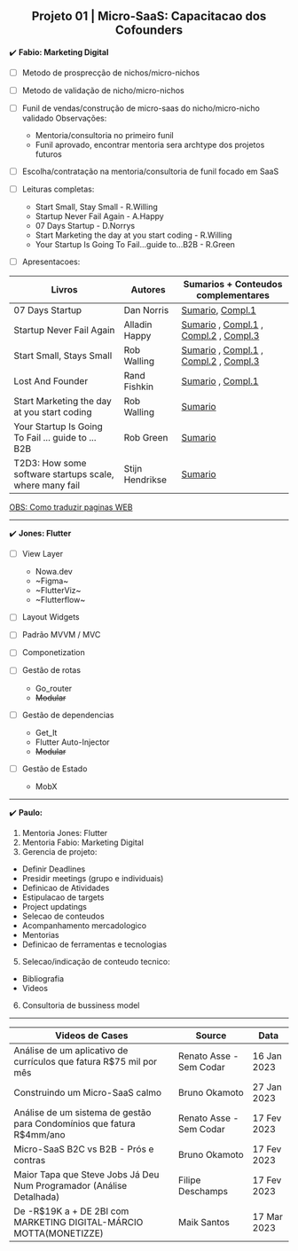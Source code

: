 <h2 align="center">Projeto 01 | Micro-SaaS: Capacitacao dos Cofounders</h2>

:heavy_check_mark: **Fabio: Marketing Digital**

- [ ] Metodo de prosprecção de nichos/micro-nichos

- [ ] Metodo de validação de nicho/micro-nichos

- [ ] Funil de vendas/construção de micro-saas do nicho/micro-nicho validado Observações:
  - Mentoria/consultoria no primeiro funil
  - Funil aprovado, encontrar mentoria sera archtype dos projetos futuros

- [ ] Escolha/contratação na mentoria/consultoria de funil focado em SaaS

- [ ] Leituras completas:
  - Start Small, Stay Small - R.Willing
  - Startup Never Fail Again - A.Happy
  - 07 Days Startup - D.Norrys
  - Start Marketing the day at you start coding - R.Willing
  - Your Startup Is Going To Fail...guide to...B2B - R.Green

- [ ] Apresentacoes:

<div align="center">
  
| Livros | Autores | Sumarios + Conteudos complementares |
| ------ | ------ | ------ |
| 07 Days Startup | Dan Norris | [Sumario](https://mrgavinbell.com/7-day-startup/), [Compl.1](https://www.samuelthomasdavies.com/book-summaries/business/the-7-day-startup/) |
| Startup Never Fail Again | Alladin Happy | [Sumario](https://startupsventurecapital.com/startup-guide-86d026e68264) , [Compl.1](https://medium.com/@happyaladdin/top-10-growth-hacking-infographics-c21a55b1160f) , [Compl.2](https://medium.com/@happyaladdin/top-10-growth-hacking-mistakes-that-cost-me-5-years-of-my-life-and-then-saved-me-200k-38f3dcfcdcad) , [Compl.3](https://medium.com/startup-grind/top-10-proven-growth-hacking-ideas-for-2016-bcd3c126de63) |
| Start Small, Stays Small | Rob Walling | [Sumario](https://filipesilva.me/notes/start-small-stay-small/) , [Compl.1](https://github.com/elliotlarson/dev-notes/blob/master/books/start-small-stay-small-a-developers-guide-to-launching-a-startup.md) , [Compl.2](https://sive.rs/book/StartSmallStaySmall) , [Compl.3](https://jakobgreenfeld.com/start-walling) |
| Lost And Founder | Rand Fishkin | [Sumario](https://accessorytosuccess.com/blogs/books/lost-and-founder-book-summary-by-rand-fishkin) , [Compl.1](https://waiyancan.com/summary-lost-and-founder-rand-fishkin/)|
| Start Marketing the day at you start coding | Rob Walling | [Sumario](https://robwalling.com/2010/10/14/startup-marketing-part-6-why-you-should-start-marketing-the-day-you-start-coding/) |
| Your Startup Is Going To Fail ... guide to ... B2B | Rob Green | [Sumario](https://www.amazon.com/Your-Startup-Going-Fail-foundation-ebook/dp/B07P7N2R5R/ref=sr_1_1?crid=XD7Q69AE6NJI&keywords=startup+fail&qid=1677345711&s=books&sprefix=startup+fai%2Cstripbooks-intl-ship%2C132&sr=1-1) |
| T2D3: How some software startups scale, where many fail | Stijn Hendrikse | [Sumario](https://www.amazon.com/T2D3-software-startups-scale-where-ebook/dp/B09HPDDHDY/ref=cm_cr_arp_d_product_top?ie=UTF8) |
 
</div>

[OBS: Como traduzir paginas WEB](https://support.google.com/chrome/answer/173424?hl=pt&co=GENIE.Platform%3DDesktop)

----

:heavy_check_mark: **Jones: Flutter**

- [ ] View Layer
  - Nowa.dev
  - ~Figma~
  - ~FlutterViz~
  - ~Flutterflow~

- [ ] Layout Widgets

- [ ] Padrão MVVM / MVC

- [ ] Componetization 

- [ ] Gestão de rotas 
  - Go_router
  - ~~Modular~~
  
- [ ] Gestão de dependencias 
  - Get_It
  - Flutter Auto-Injector
  - ~~Modular~~

- [ ] Gestão de Estado
  - MobX

----

:heavy_check_mark: **Paulo:**
1. Mentoria Jones: Flutter
2. Mentoria Fabio: Marketing Digital 
3. Gerencia de projeto:
  - Definir Deadlines
  - Presidir meetings (grupo e individuais)
  - Definicao de Atividades
  - Estipulacao de targets
  - Project updatings
  - Selecao de conteudos
  - Acompanhamento mercadologico
  - Mentorias
  - Definicao de ferramentas e tecnologias
5. Selecao/indicação de conteudo tecnico:
  - Bibliografia
  - Videos
6. Consultoria de bussiness model
  
----
<div align="center">

| Videos de Cases | Source | Data |
| ------ | ------ | ------ |
| Análise de um aplicativo de currículos que fatura R$75 mil por mês | Renato Asse - Sem Codar | 16 Jan 2023 |
| Construindo um Micro-SaaS calmo | Bruno Okamoto | 27 Jan 2023 |
| Análise de um sistema de gestão para Condomínios que fatura R$4mm/ano | Renato Asse - Sem Codar | 17 Fev 2023 |
| Micro-SaaS B2C vs B2B - Prós e contras | Bruno Okamoto | 17 Fev 2023 |
| Maior Tapa que Steve Jobs Já Deu Num Programador (Análise Detalhada) | Filipe Deschamps | 17 Fev 2023 |
| De -R$19K a + DE 2BI com MARKETING DIGITAL-MÁRCIO MOTTA(MONETIZZE)| Maik Santos | 17 Mar 2023 |

</div>
